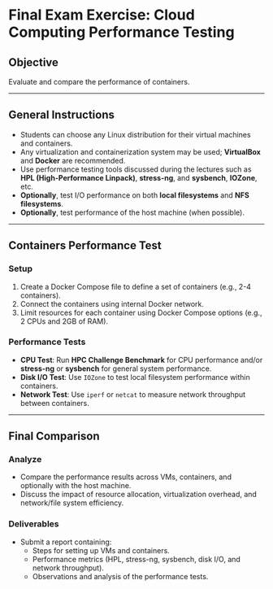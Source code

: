 # Final Exam Exercise: Cloud Computing Performance Testing

## Objective

Evaluate and compare the performance of containers.

---

## General Instructions

- Students can choose any Linux distribution for their virtual machines and containers.
- Any virtualization and containerization system may be used; **VirtualBox** and **Docker** are recommended.
- Use performance testing tools discussed during the lectures such as **HPL (High-Performance Linpack)**, **stress-ng**, and **sysbench**, **IOZone**, etc.
- **Optionally**, test I/O performance on both **local filesystems** and **NFS filesystems**.
- **Optionally**, test performance of the host machine (when possible).

---

## Containers Performance Test

### Setup

1. Create a Docker Compose file to define a set of containers (e.g., 2-4 containers).
2. Connect the containers using internal Docker network.
3. Limit resources for each container using Docker Compose options (e.g., 2 CPUs and 2GB of RAM).

### Performance Tests

- **CPU Test**: Run **HPC Challenge Benchmark** for CPU performance and/or **stress-ng** or **sysbench** for general system performance.
- **Disk I/O Test**: Use `IOZone` to test local filesystem performance within containers.
- **Network Test**: Use `iperf` or `netcat` to measure network throughput between containers.

---

## Final Comparison

### Analyze

- Compare the performance results across VMs, containers, and optionally with the host machine.
- Discuss the impact of resource allocation, virtualization overhead, and network/file system efficiency.

### Deliverables

- Submit a report containing:
  - Steps for setting up VMs and containers.
  - Performance metrics (HPL, stress-ng, sysbench, disk I/O, and network throughput).
  - Observations and analysis of the performance tests.
